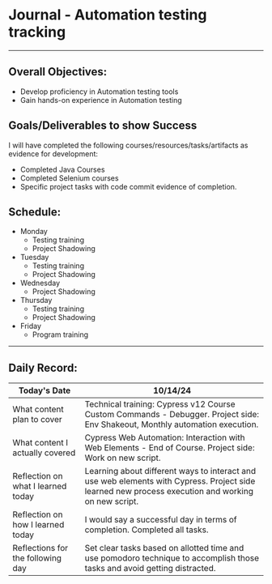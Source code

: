 # Journal - Automation testing tracking

---

## Overall Objectives:

[//]: # (The example\(s\) below should be specifics of the content that you plan on covering over the course of the 2 week learning period.  Additionally, they should be based directly on feedback from your manager.)
- Develop proficiency in Automation testing tools
- Gain hands-on experience in Automation testing

## Goals/Deliverables to show Success
I will have completed the following courses/resources/tasks/artifacts as evidence for development:

[//]: # (The example\(s\) below are EXHAUSTIVE, and should be attinable within the scope of the two weeks. You can have stretch goals if you like, but be reasonable with yourself in terms of what is a fair workload)
- Completed Java Courses
- Completed Selenium courses
- Specific project tasks with code commit evidence of completion.

## Schedule:

[//]: # (Complete this outline to show what you plan on covering each day - remember however, that this will likely change depending on your pprogress.  That is fine - just update it when you need to!)

- Monday
    - Testing training
    - Project Shadowing
- Tuesday
    - Testing training
    - Project Shadowing
- Wednesday
    - Project Shadowing
- Thursday
    - Testing training
    - Project Shadowing
- Friday
    - Program training

--- 
## Daily Record:
[//]: # (You’ll make one of these each day - just copy, paste, and edit the entry, keeping the most recent post at the top of this page. 
This reflection is what you’ll use to share out each day at standup.  
Remember however, that it is a guide only, and should be used accordingly.)

[//]: # (***Lastly, please remember that this daily record is for you.  
While your coaches will use it as a soft point of accountability, 
you should use it only as much as it supports your reflections in learning.
Sentences, bullet points, paragraphs, copy and pastes are welcome!***)

| Today's Date  | 10/14/24                                                                                                                                           | 
|---|----------------------------------------------------------------------------------------------------------------------------------------------------|
| What content plan to cover  | Technical training: Cypress v12 Course Custom Commands - Debugger.  Project side: Env Shakeout, Monthly automation execution.                      |   
| What content I actually covered | Cypress Web Automation: Interaction with Web Elements - End of Course. Project side: Work on new script.                                           |  
| Reflection on what I learned today | Learning about different ways to interact and use web elements with Cypress. Project side learned new process execution and working on new script. |   
| Reflection on how I learned today | I would say a successful day in terms of completion. Completed all tasks.                                                                          |
| Reflections for the following day| Set clear tasks based on allotted time and use pomodoro technique to accomplish those tasks and avoid getting distracted.                          